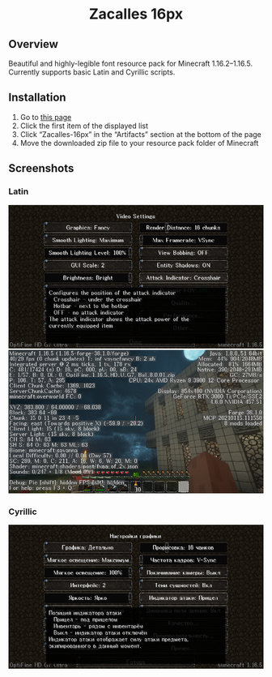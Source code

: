 <div align="center">
<h1>Zacalles 16px</h1>
</div>


## Overview
Beautiful and highly-legible font resource pack for Minecraft 1.16.2–1.16.5.
Currently supports basic Latin and Cyrillic scripts.

## Installation

1. Go to [this page](https://github.com/Ziphil/ZacallesMinecraft/actions/workflows/deploy.yml)
2. Click the first item of the displayed list
3. Click “Zacalles-16px” in the “Artifacts” section at the bottom of the page
4. Move the downloaded zip file to your resource pack folder of Minecraft

## Screenshots
### Latin

<div align="center">
<img src="image/options_latin.png"><br>
<img src="image/debug_latin.png">
</div>

### Cyrillic

<div align="center">
<img src="image/options_cyrillic.png">
</div>
